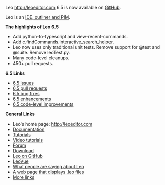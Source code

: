Leo http://leoeditor.com 6.5 is now available on
[GitHub](https://github.com/leo-editor/leo-editor).

Leo is an [IDE, outliner and PIM](http://leoeditor.com/preface.html).

**The highlights of Leo 6.5**

- Add python-to-typescript and view-recent-commands.
- Add c.findCommands.interactive_search_helper.
- Leo now uses only traditional unit tests.
  Remove support for @test and @suite.
  Remove leoTest.py.
- Many code-level cleanups.
- 450+ pull requests.

**6.5 Links**

- [6.5 issues](https://github.com/leo-editor/leo-editor/issues?q=is%3Aissue+milestone%3A6.5)
- [6.5 pull requests](https://github.com/leo-editor/leo-editor/pulls?q=is%3Apr+milestone%3A6.5)
- [6.5 bug fixes](https://github.com/leo-editor/leo-editor/issues?q=label%3Abug+milestone%3A6.5+)
- [6.5 enhancements](https://github.com/leo-editor/leo-editor/issues?q=is%3Aissue+milestone%3A6.5+label%3Aenhancement+)
- [6.5 code-level improvements](https://github.com/leo-editor/leo-editor/issues?q=milestone%3A6.5+label%3Acode+)

**General Links**

- Leo's home page: http://leoeditor.com
- [Documentation](http://leoeditor.com/leo_toc.html)
- [Tutorials](http://leoeditor.com/tutorial.html)
- [Video tutorials](http://leoeditor.com/screencasts.html)
- [Forum](http://groups.google.com/group/leo-editor)
- [Download](http://sourceforge.net/projects/leo/files/)
- [Leo on GitHub](https://github.com/leo-editor/leo-editor)
- [LeoVue](https://github.com/kaleguy/leovue#leo-vue)
- [What people are saying about Leo](http://leoeditor.com/testimonials.html)
- [A web page that displays .leo files](http://leoeditor.com/load-leo.html)
- [More links](http://leoeditor.com/leoLinks.html)

